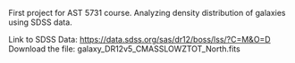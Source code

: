 First project for AST 5731 course. Analyzing density distribution of galaxies using SDSS data. 

Link to SDSS Data: https://data.sdss.org/sas/dr12/boss/lss/?C=M&O=D
Download the file: galaxy_DR12v5_CMASSLOWZTOT_North.fits
